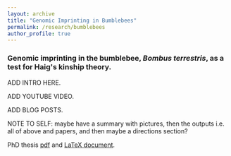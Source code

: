 ```yaml
---
layout: archive
title: "Genomic Imprinting in Bumblebees"
permalink: /research/bumblebees
author_profile: true
---
```


<h3>Genomic imprinting in the bumblebee, <i>Bombus terrestris</i>, as a test for Haig's kinship theory.</h3>

ADD INTRO HERE.

ADD YOUTUBE VIDEO.

ADD BLOG POSTS.

NOTE TO SELF: maybe have a summary with pictures, then the outputs i.e. all of above and papers, and then maybe a directions section?

PhD thesis [pdf](https://www.dropbox.com/s/2xljle9lip12t4a/2019MARSHALLHJPhD.pdf?dl=0) and [LaTeX document](https://www.overleaf.com/read/mmkptttrjzpx).
